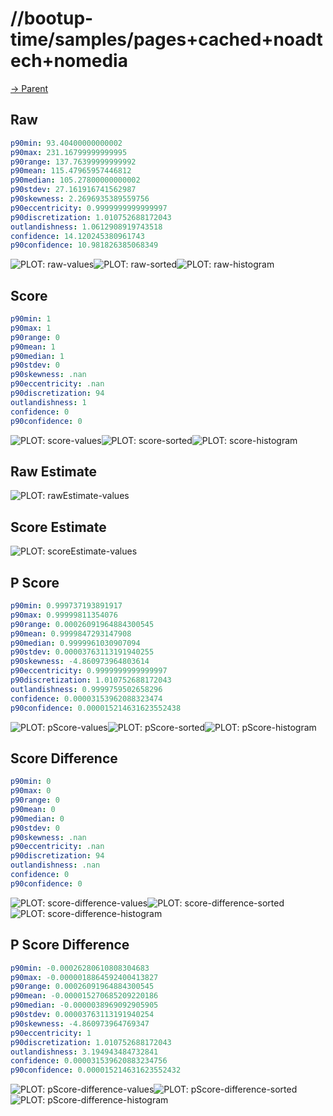 
# //bootup-time/samples/pages+cached+noadtech+nomedia

[→ Parent](../..)


## Raw


```yaml
p90min: 93.40400000000002
p90max: 231.16799999999995
p90range: 137.76399999999992
p90mean: 115.47965957446812
p90median: 105.27800000000002
p90stdev: 27.161916741562987
p90skewness: 2.2696935389559756
p90eccentricity: 0.9999999999999997
p90discretization: 1.010752688172043
outlandishness: 1.0612908919743518
confidence: 14.120245380961743
p90confidence: 10.981826385068349

```

![PLOT: raw-values](./raw/values.svg)![PLOT: raw-sorted](./raw/sorted.svg)![PLOT: raw-histogram](./raw/histogram.svg)
## Score


```yaml
p90min: 1
p90max: 1
p90range: 0
p90mean: 1
p90median: 1
p90stdev: 0
p90skewness: .nan
p90eccentricity: .nan
p90discretization: 94
outlandishness: 1
confidence: 0
p90confidence: 0

```

![PLOT: score-values](./score/values.svg)![PLOT: score-sorted](./score/sorted.svg)![PLOT: score-histogram](./score/histogram.svg)
## Raw Estimate

![PLOT: rawEstimate-values](./rawEstimate/values.svg)
## Score Estimate

![PLOT: scoreEstimate-values](./scoreEstimate/values.svg)
## P Score


```yaml
p90min: 0.999737193891917
p90max: 0.99999811354076
p90range: 0.00026091964884300545
p90mean: 0.9999847293147908
p90median: 0.9999961030907094
p90stdev: 0.00003763113191940255
p90skewness: -4.860973964803614
p90eccentricity: 0.9999999999999997
p90discretization: 1.010752688172043
outlandishness: 0.9999759502658296
confidence: 0.00003153962088323474
p90confidence: 0.000015214631623552438

```

![PLOT: pScore-values](./pScore/values.svg)![PLOT: pScore-sorted](./pScore/sorted.svg)![PLOT: pScore-histogram](./pScore/histogram.svg)
## Score Difference


```yaml
p90min: 0
p90max: 0
p90range: 0
p90mean: 0
p90median: 0
p90stdev: 0
p90skewness: .nan
p90eccentricity: .nan
p90discretization: 94
outlandishness: .nan
confidence: 0
p90confidence: 0

```

![PLOT: score-difference-values](./score-difference/values.svg)![PLOT: score-difference-sorted](./score-difference/sorted.svg)![PLOT: score-difference-histogram](./score-difference/histogram.svg)
## P Score Difference


```yaml
p90min: -0.00026280610808304683
p90max: -0.0000018864592400413827
p90range: 0.00026091964884300545
p90mean: -0.000015270685209220186
p90median: -0.0000038969092905905
p90stdev: 0.00003763113191940254
p90skewness: -4.860973964769347
p90eccentricity: 1
p90discretization: 1.010752688172043
outlandishness: 3.194943484732841
confidence: 0.000031539620883234756
p90confidence: 0.000015214631623552432

```

![PLOT: pScore-difference-values](./pScore-difference/values.svg)![PLOT: pScore-difference-sorted](./pScore-difference/sorted.svg)![PLOT: pScore-difference-histogram](./pScore-difference/histogram.svg)